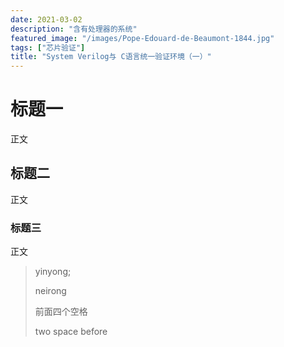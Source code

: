 ```yaml
---
date: 2021-03-02
description: "含有处理器的系统"
featured_image: "/images/Pope-Edouard-de-Beaumont-1844.jpg"
tags: ["芯片验证"]
title: "System Verilog与 C语言统一验证环境（一）"
---
```


# 标题一

正文

## 标题二

正文

### 标题三

正文
>  yinyong;
>  
>  neirong  
>  
>    前面四个空格
>    
>  two space before

